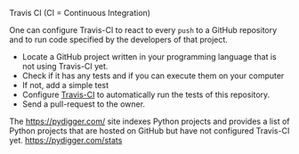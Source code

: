 Travis CI (CI = Continuous Integration)

One can configure Travis-CI to react to every `push` to a GitHub repository and to run code specified by the developers of that project.

* Locate a GitHub project written in your programming language that is not using Travis-CI yet.
* Check if it has any tests and if you can execute them on your computer
* If not, add a simple test
* Configure [Travis-CI](https://travis-ci.org/) to automatically run the tests of this repository.
* Send a pull-request to the owner.

The https://pydigger.com/ site indexes Python projects and provides a list of Python projects that are hosted on GitHub but have not configured Travis-CI yet. https://pydigger.com/stats
